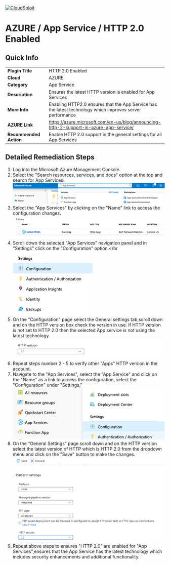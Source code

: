[![CloudSploit](https://cloudsploit.com/img/logo-new-big-text-100.png "CloudSploit")](https://cloudsploit.com)

# AZURE / App Service / HTTP 2.0 Enabled

## Quick Info

| | |
|-|-|
| **Plugin Title** | HTTP 2.0 Enabled |
| **Cloud** | AZURE |
| **Category** | App Service |
| **Description** | Ensures the latest HTTP version is enabled for App Services |
| **More Info** | Enabling HTTP2.0 ensures that the App Service has the latest technology which improves server performance |
| **AZURE Link** | https://azure.microsoft.com/en-us/blog/announcing-http-2-support-in-azure-app-service/ |
| **Recommended Action** | Enable HTTP 2.0 support in the general settings for all App Services |

## Detailed Remediation Steps
1. Log into the Microsoft Azure Management Console.
2. Select the "Search resources, services, and docs" option at the top and search for App Services. </br> <img src="/resources/azure/appservice/http-2.0-enabled/step2.png"/>
3. Select the "App Services" by clicking on the "Name" link to access the configuration changes.</br> <img src="/resources/azure/appservice/http-2.0-enabled/step3.png"/>
4. Scroll down the selected "App Services" navigation panel and in "Settings" click on the "Configuration" option.</br <img src="/resources/azure/appservice/http-2.0-enabled/step4.png"/>    
5. On the "Configuration" page select the General settings tab,scroll down and on the HTTP version box check the version in use. If HTTP version is not set to HTTP 2.0 then the selected App service is not using the latest technology. </br> <img src="/resources/azure/appservice/http-2.0-enabled/step5.png"/>    
6. Repeat steps number 2 - 5 to verify other "Apps" HTTP version in the account.</br>    
7. Navigate to the "App Services", select the "App Service" and click on the "Name" as a link to access the configuration, select the "Configuration" under "Settings."</br> <img src="/resources/azure/appservice/http-2.0-enabled/step7.png"/>    
8. On the "General Settings" page scroll down and on the HTTP version select the latest version of HTTP which is HTTP 2.0 from the dropdown menu and click on the "Save" button to make the changes.</br> <img src="/resources/azure/appservice/http-2.0-enabled/step8.png"/>    
9. Repeat above steps to ensures "HTTP 2.0" are enabled for "App Services",ensures that the App Service has the latest technology which includes security enhancements and additional functionality.</br> 


